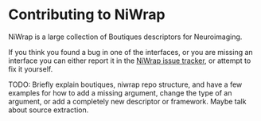 # Contributing to NiWrap

NiWrap is a large collection of Boutiques descriptors for Neuroimaging.

If you think you found a bug in one of the interfaces, or you are missing an interface you can either report it in the [NiWrap issue tracker](https://github.com/styx-api/niwrap/issues), or attempt to fix it yourself.

TODO: Briefly explain boutiques, niwrap repo structure, and have a few examples for how to add a missing argument, change the type of an argument, or add a completely new descriptor or framework. Maybe talk about source extraction.